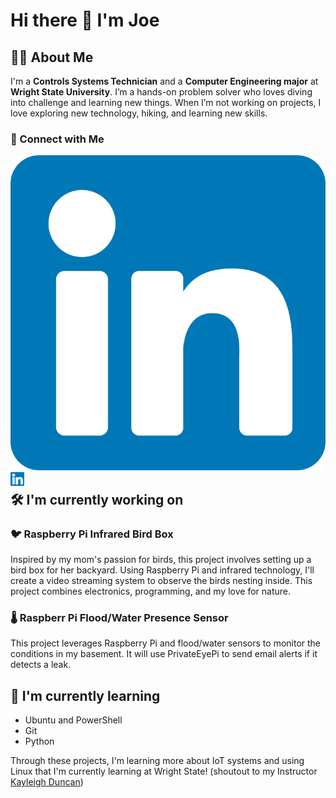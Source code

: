 #  Hi there 👋 I'm Joe

## 👨‍🎓 About Me
I'm a **Controls Systems Technician** and a **Computer Engineering major** at **Wright State University**. I’m a hands-on problem solver who loves diving into challenge and learning new things. When I’m not working on projects, I love exploring new technology, hiking, and learning new skills.

### 🤝 Connect with Me

[![LinkedIn](https://raw.githubusercontent.com/itsjoepro/itsjoepro/main/images/linkedin.svg)](https://www.linkedin.com/in/warnerjoseph/)
<a href="https://www.linkedin.com/in/warnerjoseph"><img align="left" src="https://raw.githubusercontent.com/itsjoepro/itsjoepro/main/images/linkedin.svg" alt="Joseph Warner | LinkedIn" width="22px"/></a>

## 🛠 I'm currently working on

### 🐦 Raspberry Pi Infrared Bird Box
Inspired by my mom's passion for birds, this project involves setting up a bird box for her backyard. Using Raspberry Pi and infrared technology, I'll create a video streaming system to observe the birds nesting inside. This project combines electronics, programming, and my love for nature.

### 🌡️ Raspberr Pi Flood/Water Presence Sensor
This project leverages Raspberry Pi and flood/water sensors to monitor the conditions in my basement. It will use PrivateEyePi to send email alerts if it detects a leak.

## 🌱 I'm currently learning
- Ubuntu and PowerShell
- Git
- Python

Through these projects, I'm learning more about IoT systems and using Linux that I'm currently learning at Wright State! (shoutout to my Instructor [Kayleigh Duncan](https://github.com/pattonsgirl))